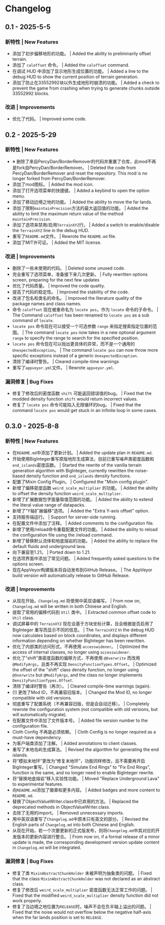 # Changelog

## 0.1 - 2025-5-5

### 新特性 | New Features

- 添加了初步偏移地形的功能。 | Added the ability to preliminarily offset terrain.  
- 添加了 `caloffset` 命令。 | Added the `caloffset` command.  
- 在调试 HUD 中添加了显示地形生成位置的功能。 | Added a line to the debug HUD to show the current position of terrain generation.
- 添加了防止在33552992块以外生成地形时崩溃的功能。 | Added a check to prevent the game from crashing when trying to generate chunks outside 33552992 blocks.  

### 改进 | Improvements

- 优化了代码。 | Improved some code.

## 0.2 - 2025-5-29

### 新特性 | New Features

- ※ 删除了来自PercyDan/BorderRemover的代码并重置了仓库，此mod不再是fork自PercyDan/BorderRemover。 | Deleted the code from PercyDan/BorderRemover and reset the repository. This mod is no longer forked from PercyDan/BorderRemover.
- 添加了mod图标。 | Added the mod icon.
- 添加了打开选项菜单的快捷键。 | Added a keybind to open the option menu.
- 添加了移动边境之地的功能。 | Added the ability to move the far lands.
- 添加了限制`maintainPrecision`方法的最大返回值的功能。 | Added the ability to limit the maximum return value of the method `maintainPrecision`.
- 添加了选项来禁用/启用`TerrainXYZ`行。 | Added a switch to enable/disable the `TerrainXYZ` line in the debug HUD.
- 重写了`README.md`文件。 | Rewrote the `README.md` file.
- 添加了MIT许可证。 | Added the MIT license.

### 改进 | Improvements

- 删除了一些未使用的代码。 | Deleted some unused code.
- 完全重写了选项菜单，准备接下来几次更新。 | Fully rewritten options screen, preparing for the next few updates
- 优化了代码质量。 | Improved the code quality.
- 提高了代码的稳定性。 | Improved the stability of the code.
- 改进了包名和类名的命名。 | Improved the literature quality of the package names and class names.
- 命令 `caloffset` 现在被重命名为 `locate pos`，作为 `locate` 命令的子命令。 | The Command `caloffset` has been renamed to `locate pos` as a sub command of `locate`.
- `locate pos` 命令现在可以接受一个可选参数 `range` 来指定搜索指定位置的范围。 | The command `locate pos` now takes in a new optional argument `range` to specify the range to search for the specified position.
- `locate pos` 命令现在可以抛出更具体的异常，而不是一个通用的 `UnexpectedException`。 | The command `locate pos` can now throw more specific exceptions instead of a generic `UnexpectedException`.
- 清除了编译时警告。 | Cleared compile-time warnings
- 重写了`appveyor.yml`文件。 | Rewrote `appveyor.yml`.

### 漏洞修复 | Bug Fixes

- 修复了修改后的密度函数 `shift` 可能返回错误值的bug。 | Fixed that the modded density function `shift` would return incorrect values.
- 修复了 `locate pos` 命令可能陷入无限循环的bug。 | Fixed that the command `locate pos` would get stuck in an infinite loop in some cases.

## 0.3.0 - 2025-8-8

### 新特性 | New Features

- 在`README.md`中添加了更新计划。 | Added the update plan in `README.md`.
- 开始使用BigInteger重写原版地形生成算法，目前已重写噪声类密度函数和`end_islands`密度函数。 | Started the rewrite of the vanilla terrain generation algorithm with BigInteger, currently rewritten the noise-based density function and `end_islands` density functions.
- 配置了Mixin Config Plugin。 | Configured the "Mixin config plugin".
- 新增了偏移密度函数 `weird_scale_multiplier` 的功能。 | Added the ability to offset the density function `weird_scale_multiplier`.
- 新增了扩展数据包字面量取值范围的功能。 | Added the ability to extend the literal value range of datapacks.
- 新增了“Y轴扩展偏移”选项。 | Added the "Extra Y-axis offset" option.
- 支持服务端运行。 | Support for server-side running.
- 在配置文件中添加了注释。 | Added comments to the configuration file.
- 新增了使用/reload命令重载配置文件的功能。 | Added the ability to reload the configuration file using the /reload command.
- 新增了替换默认流体和地底熔岩的功能。 | Added the ability to replace the default fluids and underground lava.
- 向下兼容至1.21。 | Ported down to 1.21.
- 在选项界面中添加了常见问题。 | Added frequently asked questions to the options screen.
- 现在AppVeyor构建版本将自动发布到GitHub Release。 | The AppVeyor build version will automatically release to GitHub Release.

### 改进 | Improvements

- 从现在开始，`Changelog.md` 将使用中英双语编写。 | From now on, `Changelog.md` will be written in both Chinese and English.
- 提取了常用的偏移代码到 `Util` 类中。 | Extracted common offset code to `Util` class.
- 调试屏幕中的 `TerrainXYZ` 现在会基于方块坐标计算，且会根据是否启用了 BigInteger 重写而显示不同的信息。 | The `TerrainXYZ` in the debug HUD now calculates based on block coordinates, and displays different information depending on whether BigInteger has been rewritten.
- 优化了内部类的访问形式，不再使用 `accesswidener`。 | Optimized the access of internal classes, no longer using `accesswidener`.
- 优化了“shift”类密度函数的偏移方式，不再使用 `@Overwrite` 而改用 `@ModifyArgs`，且类不再实现 `DensityFunctionTypes.Offset`。 | Optimized the offset of the "shift" class density function, no longer using `@Overwrite` but `@ModifyArgs`, and the class no longer implements `DensityFunctionTypes.Offset`.
- 清除了编译时警告（再次）。 | Cleared compile-time warnings (again).
- [!] 更改了Mod ID，不再兼容旧版本。 | Changed the Mod ID, no longer compatible with old versions.
- 彻底重写了配置系统（不再兼容旧版，但是会自动迁移）。 | Completely rewrote the configuration system (not compatible with old versions, but will automatically migrate).
- 在配置文件中添加了文件版本号。 | Added file version number to the configuration file.
- Cloth Config 不再是必须依赖。 | Cloth Config is no longer required as a must-have dependency.
- 为客户端类添加了注解。 | Added annotations to client classes.
- 重写了末地岛屿生成算法。 | Revised the algorithm for generating the end islands.
- 将“模拟末地环”更改为“修复末地环”，功能同样修改，且不需要再开启BigInteger重写。| Changed "Simulate End Rings" to "Fix End Rings", function is the same, and no longer need to enable BigInteger rewrite.
- 将“替换地底熔岩”移入实验性功能。 | Moved "Replace Underground Lava" to experimental features.
- 向`README.md`添加了徽章和更多内容。 | Added badges and more content to `README.md`.
- 替换了ObjectValueWriter.class中已弃用的方法。 | Replaced the deprecated methods in ObjectValueWriter.class.
- 去除了无用的import。 | Removed unnecessary imports.
- 用中英双语重写了`Changelog.md`中原本只有英文的部分。 | Revised the English parts of `Changelog.md` into both Chinese and English.
- 从现在开始，若一个次要更新的正式版发布，则将`Changelog.md`中其对应的开发版本的更新内容进行整合。 | From now on, if a formal release of a minor update is made, the corresponding development version update content in `Changelog.md` will be integrated.

### 漏洞修复 | Bug Fixes

- 修复了类 `MixinAbstractChunkHolder` 未被声明为抽象类的问题。 | Fixed that the class `MixinAbstractChunkHolder` was not declared as an abstract class.
- 修复了修改后 `weird_scale_multiplier` 密度函数无法正常工作的问题。 | Fixed that the modified `weird_scale_multiplier` density function did not work properly.
- 修复了当边境之地位置为`RELEASE`时，噪声不会在负半轴上溢出的问题。 | Fixed that the noise would not overflow below the negative half-axis when the far lands position is set to `RELEASE`.